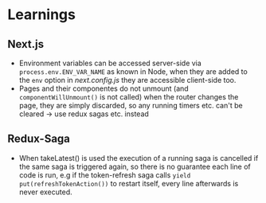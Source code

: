 # Learnings

## Next.js
  * Environment variables can be accessed server-side via ``process.env.ENV_VAR_NAME`` as known in Node, 
    when they are added to the ``env`` option in *next.config.js* they are accessible client-side too.
  * Pages and their componentes do not unmount (and ``componentWillUnmount()`` is not called) when the 
    router changes the page, they are simply discarded, so any running timers etc. can't be cleared → use redux sagas etc. instead

## Redux-Saga
  * When takeLatest() is used the execution of a running saga is cancelled if the same saga is triggered   again, so there is no guarantee each line of code is run, e.g if the token-refresh saga calls 
    ``yield put(refreshTokenAction())`` to restart itself, every line afterwards is never executed.